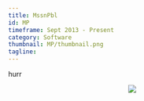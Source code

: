 ```yaml
---
title: MssnPbl
id: MP
timeframe: Sept 2013 - Present
category: Software
thumbnail: MP/thumbnail.png
tagline: 
---
```


hurr
<center>
	<img src="{{sire.url}}/res/img/ventures/MP/statesbox2.jpg"/>
</center>

